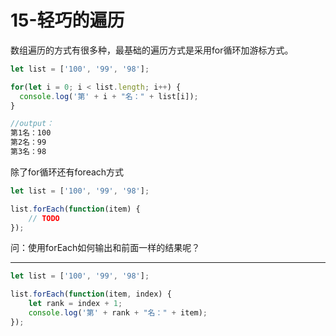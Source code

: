 # 15-轻巧的遍历

数组遍历的方式有很多种，最基础的遍历方式是采用for循环加游标方式。

```js
let list = ['100', '99', '98'];

for(let i = 0; i < list.length; i++) {
  console.log('第' + i + "名：" + list[i]);
}

//output：
第1名：100
第2名：99
第3名：98
```

除了for循环还有foreach方式

```js
let list = ['100', '99', '98'];

list.forEach(function(item) {
    // TODO
});
```

问：使用forEach如何输出和前面一样的结果呢？

------

```js
let list = ['100', '99', '98'];

list.forEach(function(item, index) {
    let rank = index + 1;
    console.log('第' + rank + "名：" + item);
});
```

